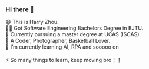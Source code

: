 ### Hi there 👋

😄 This is Harry Zhou.<br>
👨‍🎓 Got Software Engineering Bachelors Degree in BJTU.<br>
🔭 Currently pursuing a master degree at UCAS (ISCAS).<br>
🔖 A Coder, Photographer, Basketball Lover.<br>
🌱 I’m currently learning AI, RPA and sooooo on<br><br>
⚡ So many things to learn, keep moving bro！！

<!--
**HarryZhou-618/HarryZhou-618** is a ✨ _special_ ✨ repository because its `README.md` (this file) appears on your GitHub profile.

Here are some ideas to get you started:

-  I’m currently working on ...
- 🌱 I’m currently learning ...
- 👯 I’m looking to collaborate on ...
- 🤔 I’m looking for help with ...
- 💬 Ask me about ...
- 📫 How to reach me: ...
- 😄 Pronouns: ...
-  Fun fact: ...
-->

